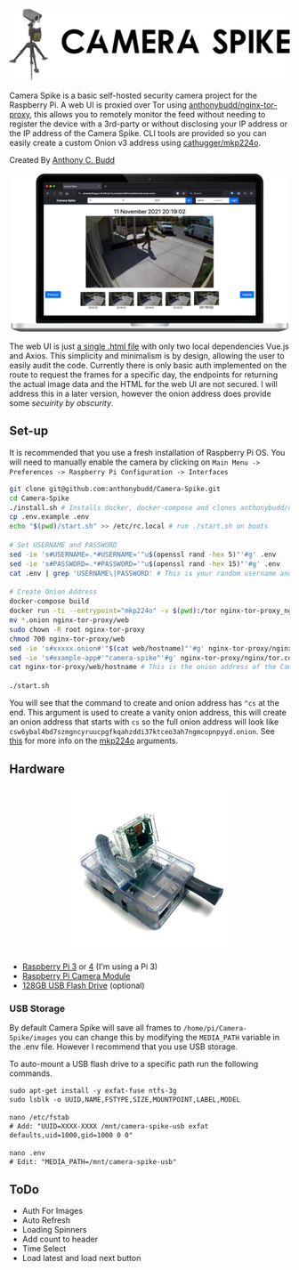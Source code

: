 <p align="center">
    <img src="https://github.com/anthonybudd/camera-spike/raw/master/docs/img/header.png" alt="Header">
</p>

Camera Spike is a basic self-hosted security camera project for the Raspberry Pi. A web UI is proxied over Tor using [anthonybudd/nginx-tor-proxy](https://github.com/anthonybudd/nginx-tor-proxy), this allows you to remotely monitor the feed without needing to register the device with a 3rd-party or without disclosing your IP address or the IP address of the Camera Spike. CLI tools are provided so you can easily create a custom Onion v3 address using [cathugger/mkp224o](https://github.com/cathugger/mkp224o).

Created By [Anthony C. Budd](https://github.com/anthonybudd)


<p align="center">
    <img src="https://github.com/anthonybudd/Camera-Spike/raw/master/docs/img/screenshot.png?v=2" width="500" alt="screenshot">
</p>

The web UI is just [a single .html file](https://github.com/anthonybudd/Camera-Spike/blob/master/src/ui/index.html) with only two local dependencies Vue.js and Axios. This simplicity and minimalism is by design, allowing the user to easily audit the code. Currently there is only basic auth implemented on the route to request the frames for a specific day, the endpoints for returning the actual image data and the HTML for the web UI are not secured. I will address this in a later version, however the onion address does provide some _secuirity by obscurity_.


## Set-up
It is recommended that you use a fresh installation of Raspberry Pi OS. You will need to manually enable the camera by clicking on `Main Menu -> Preferences -> Raspberry Pi Configuration -> Interfaces`

```sh
git clone git@github.com:anthonybudd/Camera-Spike.git
cd Camera-Spike
./install.sh # Installs docker, docker-compose and clones anthonybudd/nginx-tor-proxy
cp .env.example .env
echo "$(pwd)/start.sh" >> /etc/rc.local # run ./start.sh on boots

# Set USERNAME and PASSWORD
sed -ie 's#USERNAME=.*#USERNAME='"u$(openssl rand -hex 5)"'#g' .env
sed -ie 's#PASSWORD=.*#PASSWORD='"u$(openssl rand -hex 15)"'#g' .env
cat .env | grep 'USERNAME\|PASSWORD' # This is your random username and password

# Create Onion Address
docker-compose build
docker run -ti --entrypoint="mkp224o" -v $(pwd):/tor nginx-tor-proxy_nginx-tor-proxy -n 1 -S 10 -d /tor ^cs 
mv *.onion nginx-tor-proxy/web
sudo chown -R root nginx-tor-proxy
chmod 700 nginx-tor-proxy/web
sed -ie 's#xxxxx.onion#'"$(cat web/hostname)"'#g' nginx-tor-proxy/nginx/tor.conf
sed -ie 's#example-app#'"camera-spike"'#g' nginx-tor-proxy/nginx/tor.conf
cat nginx-tor-proxy/web/hostname # This is the onion address of the Camera Spike

./start.sh
```

You will see that the command to create and onion address has `^cs` at the end. This argument is used to create a vanity onion address, this will create an onion address that starts with `cs` so the full onion address will look like `csw6ybal4bd7szmgncyruucpgfkqahzddi37ktceo3ah7ngmcopnpyyd.onion`. See [this](https://github.com/cathugger/mkp224o/blob/74a13ae5c0ecd26c5bca8ea35edb00a649719ff2/main.c#L400) for more info on the [mkp224o](https://github.com/cathugger/mkp224o) arguments.

## Hardware
<p align="center">
    <img src="https://github.com/anthonybudd/camera-spike/raw/master/docs/img/pi-with-camera.png" width="300" alt="Pi with camera">
</p>

- [Raspberry Pi 3](https://www.amazon.com/CanaKit-Raspberry-Complete-Starter-Kit/dp/B01C6Q2GSY/) or [4](https://www.amazon.com/CanaKit-Raspberry-4GB-Starter-Kit/dp/B07V5JTMV9) (I'm using a Pi 3)
- [Raspberry Pi Camera Module](https://www.amazon.com/dp/B07M9Q43MX)
- [128GB USB Flash Drive](https://www.amazon.com/dp/B07BPG9YX9) (optional)


### USB Storage
By default Camera Spike will save all frames to `/home/pi/Camera-Spike/images` you can change this by modifying the `MEDIA_PATH` variable in the .env file. However I recommend that you use USB storage. 

To auto-mount a USB flash drive to a specific path run the following commands.
```
sudo apt-get install -y exfat-fuse ntfs-3g
sudo lsblk -o UUID,NAME,FSTYPE,SIZE,MOUNTPOINT,LABEL,MODEL

nano /etc/fstab
# Add: "UUID=XXXX-XXXX /mnt/camera-spike-usb exfat defaults,uid=1000,gid=1000 0 0"

nano .env
# Edit: "MEDIA_PATH=/mnt/camera-spike-usb"
```


## ToDo
- Auth For Images
- Auto Refresh
- Loading Spinners
- Add count to header
- Time Select
- Load latest and load next button